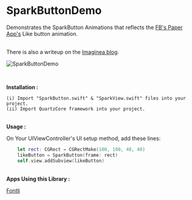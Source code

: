 SparkButtonDemo
===============
Demonstrates the SparkButton Animations that reflects the <a target="_tab" href="https://itunes.apple.com/us/app/paper-stories-from-facebook/id794163692?mt=8">FB's Paper App's</a> Like button animation.

<br>
There is also a writeup on the <a target="_tab" href="https://blog.imaginea.com/sparkbutton-for-fontli/">Imaginea blog</a>.

![SparkButtonDemo](https://raw.githubusercontent.com/saravananImaginea/SparkButtonDemo/master/SparkButtonDemo.gif)

<br>

<b>Installation :</b><br/>

	(i) Import "SparkButton.swift" & "SparkView.swift" files into your project.
	(ii) Import QuartzCore framework into your project.
	
<br/>
<b>Usage :</b>

On Your UIViewController's UI setup method, add these lines:
```swift	
	let rect: CGRect = CGRectMake(100, 100, 40, 40)
    likeButton = SparkButton(frame: rect)
    self.view.addSubview(likeButton)
```

<br/>
<b>Apps Using this Library :</b>

<a target="_tab" href="https://itunes.apple.com/in/app/fontli/id506650372?mt=8">Fontli</a>
